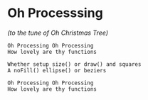 # Oh Processsing
*(to the tune of Oh Christmas Tree)*
```
Oh Processing Oh Processing
How lovely are thy functions

Whether setup size() or draw() and squares
A noFill() ellipse() or beziers

Oh Processing Oh Processing
How lovely are thy functions
```
